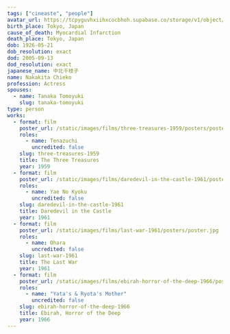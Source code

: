 ```yaml
---
tags: ["cineaste", "people"]
avatar_url: https://tcpyguvhxiihxcocbhoh.supabase.co/storage/v1/object/public/godzilla-cineaste-public/content/people/nakakita-chieko/nakakita-chieko.jpg
birth_place: Tokyo, Japan
cause_of_death: Myocardial Infarction
death_place: Tokyo, Japan
dob: 1926-05-21
dob_resolution: exact
dod: 2005-09-13
dod_resolution: exact
japanese_name: 中北千枝子
name: Nakakita Chieko
profession: Actress
spouses:
  - name: Tanaka Tomoyuki
    slug: tanaka-tomoyuki
type: person
works:
  - format: film
    poster_url: /static/images/films/three-treasures-1959/posters/poster.jpg
    roles:
      - name: Tenazuchi
        uncredited: false
    slug: three-treasures-1959
    title: The Three Treasures
    year: 1959
  - format: film
    poster_url: /static/images/films/daredevil-in-the-castle-1961/posters/poster.jpg
    roles:
      - name: Yae No Kyoku
        uncredited: false
    slug: daredevil-in-the-castle-1961
    title: Daredevil in the Castle
    year: 1961
  - format: film
    poster_url: /static/images/films/last-war-1961/posters/poster.jpg
    roles:
      - name: Ohara
        uncredited: false
    slug: last-war-1961
    title: The Last War
    year: 1961
  - format: film
    poster_url: /static/images/films/ebirah-horror-of-the-deep-1966/posters/poster.jpg
    roles:
      - name: "Yata's & Ryota's Mother"
        uncredited: false
    slug: ebirah-horror-of-the-deep-1966
    title: Ebirah, Horror of the Deep
    year: 1966
---
```

